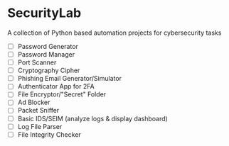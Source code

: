 # SecurityLab
A collection of Python based automation projects for cybersecurity tasks

- [ ] Password Generator
- [ ] Password Manager
- [ ] Port Scanner
- [ ] Cryptography Cipher
- [ ] Phishing Email Generator/Simulator
- [ ] Authenticator App for 2FA
- [ ] File Encryptor/"Secret" Folder
- [ ] Ad Blocker
- [ ] Packet Sniffer
- [ ] Basic IDS/SEIM (analyze logs & display dashboard)
- [ ] Log File Parser
- [ ] File Integrity Checker
